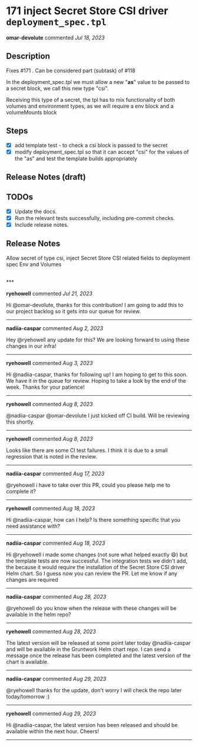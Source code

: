 # 171 inject Secret Store CSI driver `deployment_spec.tpl`

**omar-devolute** commented *Jul 18, 2023*

<!-- Prepend '[WIP]' to the title if this PR is still a work-in-progress. Remove it when it is ready for review! -->

## Description

Fixes #171 . Can be considered part (subtask) of #118 

In the deployment_spec.tpl we must allow a new "**as**" value to be passed to a secret block, we call this new type "csi".

Receiving this type of a secret, the tpl has to mix functionality of both volumes and environment types, as we will require a env block and a volumeMounts block

## Steps

- [x] add template test - to check a csi block is passed to the secret
- [x] modify deployment_spec.tpl so that it can accept  "csi" for the values of the "as"  and test the template builds appropriately 

## Release Notes (draft)

## TODOs

- [x] Update the docs.
- [x] Run the relevant tests successfully, including pre-commit checks.
- [x] Include release notes.

## Release Notes

Allow secret of type csi, inject Secret Store CSI related fields to deployment spec Env and Volumes


<br />
***


**ryehowell** commented *Jul 21, 2023*

Hi @omar-devolute, thanks for this contribution! I am going to add this to our project backlog so it gets into our queue for review. 
***

**nadiia-caspar** commented *Aug 2, 2023*

Hey @ryehowell any update for this? We are looking forward to using these changes in our infra!
***

**ryehowell** commented *Aug 3, 2023*

Hi @nadiia-caspar, thanks for following up! I am hoping to get to this soon. We have it in the queue for review. Hoping to take a look by the end of the week. Thanks for your patience!
***

**ryehowell** commented *Aug 8, 2023*

@nadiia-caspar @omar-devolute I just kicked off CI build. Will be reviewing this shortly.
***

**ryehowell** commented *Aug 8, 2023*

Looks like there are some CI test failures. I think it is due to a small regression that is noted in the review.
***

**nadiia-caspar** commented *Aug 17, 2023*

@ryehowell i have to take over this PR, could you please help me to complete it?

***

**ryehowell** commented *Aug 18, 2023*

Hi @nadiia-caspar, how can I help? Is there something specific that you need assistance with?
***

**nadiia-caspar** commented *Aug 18, 2023*

Hi @ryehowell i made some changes (not sure what helped exactly 😄) but the template tests are now successful. The integration tests we didn't add, the because it would require the installation of the Secret Store CSI driver Helm chart. So I guess now you can review the PR. Let me know if any changes are required
***

**nadiia-caspar** commented *Aug 28, 2023*

@ryehowell do you know when the release with these changes will be available in the helm repo?
***

**ryehowell** commented *Aug 28, 2023*

The latest version will be released at some point later today @nadiia-caspar and will be available in the Gruntwork Helm chart repo. I can send a message once the release has been completed and the latest version of the chart is available. 
***

**nadiia-caspar** commented *Aug 29, 2023*

@ryehowell thanks for the update, don't worry I will check the repo later today/tomorrow :) 
***

**ryehowell** commented *Aug 29, 2023*

Hi @nadiia-caspar, the latest version has been released and should be available within the next hour. Cheers!
***

